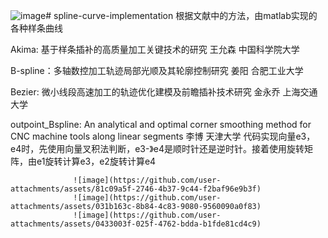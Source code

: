 ![image](https://github.com/user-attachments/assets/c7c770df-2bf2-4bd0-b19e-5f6d90e5b817)# spline-curve-implementation
根据文献中的方法，由matlab实现的各种样条曲线

Akima: 基于样条插补的高质量加工关键技术的研究 王允森 中国科学院大学

B-spline：多轴数控加工轨迹局部光顺及其轮廓控制研究 姜阳 合肥工业大学

Bezier: 微小线段高速加工的轨迹优化建模及前瞻插补技术研究 金永乔 上海交通大学

outpoint_Bspline: An analytical and optimal corner smoothing method for CNC machine tools along linear segments 李博 天津大学
                  代码实现向量e3，e4时，先使用向量叉积法判断，e3-》e4是顺时针还是逆时针。接着使用旋转矩阵，由e1旋转计算e3，e2旋转计算e4

                  ![image](https://github.com/user-attachments/assets/81c09a5f-2746-4b37-9c44-f2baf96e9b3f)
                  ![image](https://github.com/user-attachments/assets/031b163c-8b84-4c83-9080-9560090a0f83)
                  ![image](https://github.com/user-attachments/assets/0433003f-025f-4762-bdda-b1fde81cd4c9)
